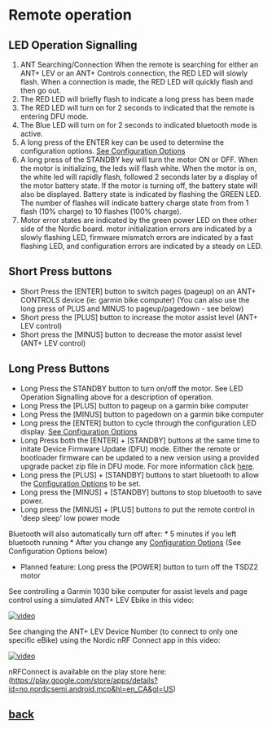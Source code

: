 # Remote operation
LED Operation Signalling
------
1. ANT Searching/Connection
   When the remote is searching for either an ANT+ LEV or an ANT+ Controls connection, the RED LED will slowly flash. When a connection is made, the RED LED will quickly flash and then go out.
2. The RED LED will briefly flash to indicate a    long press has been made
3. The RED LED will turn on for 2 seconds to indicated that the remote is entering DFU mode.
4. The Blue LED will turn on for 2 seconds to indicated bluetooth mode is active.
5. A long press of the ENTER key can be used to determine the configuration options. [See Configuration Options](configuration.md)
6. A long press of the STANDBY key will turn the motor ON or OFF. When the motor is initializing, the leds will flash white. When the motor is on, the white led will rapidly flash, followed 2 seconds later by a display of the motor battery state. If the motor is turning off, the battery state will also be displayed. Battery state is indicated by flashing the GREEN LED. The number of flashes will indicate battery charge state from from 1 flash (10% charge) to 10 flashes (100% charge).
7. Motor error states are indicated by the green power LED on thee other side of the Nordic board. motor initialization errors are indicated by a slowly flashing LED, firmware mismatch errors are indicated by a fast flashing LED, and configuration errors are indicated by a steady on LED.


Short Press buttons
----
* Short Press the [ENTER] button to switch pages (pageup) on an ANT+ CONTROLS device (ie: garmin bike computer) 
  (You can also use the long press of PLUS and MINUS to pageup/pagedown - see below)
* Short press the [PLUS] button to increase the motor assist level (ANT+ LEV control)
* Short press the [MINUS] button to decrease the motor assist level (ANT+ LEV control)
  
Long Press Buttons
-----
* Long Press the STANDBY button to turn on/off the motor. See LED Operation Signalling above for a description of operation.
* Long Press the [PLUS] button to pageup on a garmin bike computer
* Long Press the [MINUS] button to pagedown on a garmin bike computer
* Long press the [ENTER] button to cycle through the configuration LED display.     [See Configuration Options](configuration.md)
* Long Press both the [ENTER] + [STANDBY] buttons at the same time to initate Device Firmware Update (DFU) mode.  Either the remote or bootloader firmware can be updated to a new version using a provided upgrade packet zip file in DFU mode. For more information click [here](dfu.md).
* Long press the [PLUS] + [STANDBY] buttons to start bluetooth to allow the [Configuration Options](configuration.md)  to be set. 
* Long press the [MINUS] + [STANDBY] buttons to stop bluetooth to save power. 
* Long press the [MINUS] + [PLUS] buttons to put the remote control in 'deep sleep' low power mode

Bluetooth will also automatically turn off after:
    * 5 minutes if you left bluetooth running
    * After you change any [Configuration Options](configuration.md) 
      (See Configuration Options below)
  * Planned feature: Long press the [POWER] button to turn off the TSDZ2 motor

See controlling a Garmin 1030 bike computer for assist levels and page control using a simulated ANT+ LEV Ebike in this video:

[![video](https://img.youtube.com/vi/s7URIMVzcwc/hqdefault.jpg)](https://www.youtube.com/watch?v=s7URIMVzcwc)

See changing the ANT+ LEV Device Number (to connect to only one specific eBike) using the Nordic nRF Connect app in this video:

[![video](https://img.youtube.com/vi/_ALauuDxZuQ/hqdefault.jpg)](https://youtu.be/_ALauuDxZuQ) 

nRFConnect is available on the play store here:
(https://play.google.com/store/apps/details?id=no.nordicsemi.android.mcp&hl=en_CA&gl=US)

## [back](../README.md)